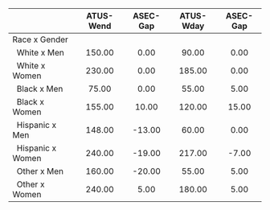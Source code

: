 
|                      |    ATUS-Wend |     ASEC-Gap |    ATUS-Wday |     ASEC-Gap |
| -------------------- | :----------: | :----------: | :----------: | :----------: |
| Race x Gender        |              |              |              |              |
| &nbsp;&nbsp;White x Men |       150.00 |         0.00 |        90.00 |         0.00 |
| &nbsp;&nbsp;White x Women |       230.00 |         0.00 |       185.00 |         0.00 |
| &nbsp;&nbsp;Black x Men |        75.00 |         0.00 |        55.00 |         5.00 |
| &nbsp;&nbsp;Black x Women |       155.00 |        10.00 |       120.00 |        15.00 |
| &nbsp;&nbsp;Hispanic x Men |       148.00 |       -13.00 |        60.00 |         0.00 |
| &nbsp;&nbsp;Hispanic x Women |       240.00 |       -19.00 |       217.00 |        -7.00 |
| &nbsp;&nbsp;Other x Men |       160.00 |       -20.00 |        55.00 |         5.00 |
| &nbsp;&nbsp;Other x Women |       240.00 |         5.00 |       180.00 |         5.00 |

